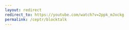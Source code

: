 ```yaml
---
layout: redirect
redirect_to: https://youtube.com/watch?v=2ppk_mJxckg
permalink: /ceptr/blocktalk
---
```

